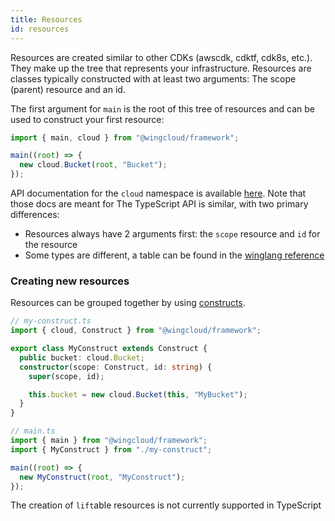 ```yaml
---
title: Resources
id: resources
---
```


Resources are created similar to other CDKs (awscdk, cdktf, cdk8s, etc.). They make up the tree that represents your infrastructure.
Resources are classes typically constructed with at least two arguments: The scope (parent) resource and an id.

The first argument for `main` is the root of this tree of resources and can be used to construct your first resource:

```ts
import { main, cloud } from "@wingcloud/framework";

main((root) => {
  new cloud.Bucket(root, "Bucket");
});
```

API documentation for the `cloud` namespace is available [here](../04-standard-library/cloud).
Note that those docs are meant for The TypeScript API is similar, with two primary differences:

- Resources always have 2 arguments first: the `scope` resource and `id` for the resource
- Some types are different, a table can be found in the [winglang reference](../03-language-reference.md#522-type-model)

### Creating new resources

Resources can be grouped together by using [constructs](https://github.com/aws/constructs).

```ts
// my-construct.ts
import { cloud, Construct } from "@wingcloud/framework";

export class MyConstruct extends Construct {
  public bucket: cloud.Bucket;
  constructor(scope: Construct, id: string) {
    super(scope, id);

    this.bucket = new cloud.Bucket(this, "MyBucket");
  }
}
```

```ts
// main.ts
import { main } from "@wingcloud/framework";
import { MyConstruct } from "./my-construct";

main((root) => {
  new MyConstruct(root, "MyConstruct");
});
```

The creation of `lift`able resources is not currently supported in TypeScript
